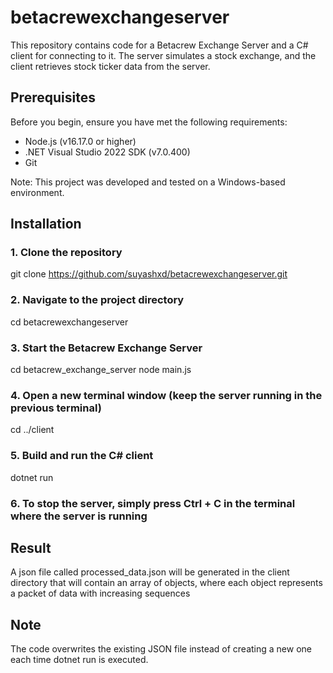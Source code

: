 # betacrewexchangeserver

This repository contains code for a Betacrew Exchange Server and a C# client for connecting to it. The server simulates a stock exchange, and the client retrieves stock ticker data from the server.

## Prerequisites

Before you begin, ensure you have met the following requirements:


- Node.js (v16.17.0 or higher)
- .NET Visual Studio 2022 SDK (v7.0.400)
- Git

Note: This project was developed and tested on a Windows-based environment.

## Installation

### 1. Clone the repository
git clone https://github.com/suyashxd/betacrewexchangeserver.git

### 2. Navigate to the project directory
cd betacrewexchangeserver

### 3. Start the Betacrew Exchange Server
cd betacrew_exchange_server
node main.js

### 4. Open a new terminal window (keep the server running in the previous terminal)
cd ../client

### 5. Build and run the C# client
dotnet run

### 6. To stop the server, simply press Ctrl + C in the terminal where the server is running

## Result

A json file called processed_data.json will be generated in the client directory that will contain an array of objects, where each object represents a packet of data with increasing sequences

## Note

The code overwrites the existing JSON file instead of creating a new one each time dotnet run is executed.


